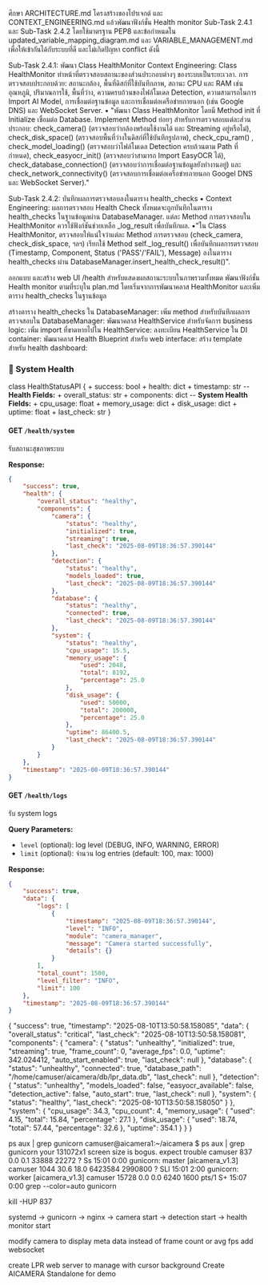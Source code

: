 ศึกษา ARCHITECTURE.md โครงสร้างของโปรเจกต์ และ CONTEXT_ENGINEERING.md แล้วพัฒนาฟังก์ชั่น Health monitor Sub-Task 2.4.1 และ Sub-Task 2.4.2 โดยใช้มาตรฐาน PEP8 และข้อกำหนดใน updated_variable_mapping_diagram.md และ VARIABLE_MANAGEMENT.md เพื่อให้เข้ากันได้กับระบบที่ดี และไม่เกิดปัญหา conflict ดังนี้
  
 Sub-Task 2.4.1: พัฒนา Class HealthMonitor
 Context Engineering: Class HealthMonitor ทำหน้าที่ตรวจสอบสถานะของส่วนประกอบต่างๆ ของระบบเป็นระยะเวลา. การตรวจสอบประกอบด้วย: สถานะกล้อง, 
 พื้นที่ดิสก์ที่ใช้บันทึกภาพ, สถานะ CPU และ RAM เช่น อุณหภูมิ, ปริมาณการใช้, พื้นที่ว่าง, ความครบถ้วนของไฟล์โมเดล Detection, ความสามารถในการ Import AI Model, การเชื่อมต่อฐานข้อมูล และการเชื่อมต่อเครือข่ายภายนอก (เช่น Google DNS) และ WebSocket Server.
▪ "พัฒนา Class HealthMonitor โดยมี Method init ที่ Initialize เชื่อมต่อ Database. Implement Method ย่อยๆ สำหรับการตรวจสอบแต่ละส่วนประกอบ: check_camera() (ตรวจสอบว่ากล้องพร้อมใช้งานได้ และ Streaming อยู่หรือไม่), check_disk_space() (ตรวจสอบพื้นที่ว่างในดิสก์ที่ใช้บันทึกรูปภาพ), check_cpu_ram() , check_model_loading() (ตรวจสอบว่าไฟล์โมเดล Detection ครบถ้วนตาม Path ที่กำหนด), check_easyocr_init() (ตรวจสอบว่าสามารถ Import EasyOCR ได้), check_database_connection() (ตรวจสอบว่าการเชื่อมต่อฐานข้อมูลยังทำงานอยู่) และ check_network_connectivity() (ตรวจสอบการเชื่อมต่อเครือข่ายภายนอก Googel DNS และ WebSocket Server)."

Sub-Task 2.4.2: บันทึกผลการตรวจสอบลงในตาราง health_checks
▪ Context Engineering: ผลการตรวจสอบ Health Check ทั้งหมดจะถูกบันทึกในตาราง health_checks ในฐานข้อมูลผ่าน DatabaseManager. แต่ละ Method การตรวจสอบใน HealthMonitor ควรใช้ฟังก์ชันช่วยเหลือ _log_result เพื่อบันทึกผล.
▪"ใน Class HealthMonitor, ตรวจสอบให้แน่ใจว่าแต่ละ Method การตรวจสอบ (check_camera, check_disk_space, ฯลฯ) เรียกใช้ Method self._log_result() เพื่อบันทึกผลการตรวจสอบ (Timestamp, Component, Status ('PASS'/'FAIL'), Message) ลงในตาราง health_checks ผ่าน DatabaseManager.insert_health_check_result()".

ออกแบบ และสร้าง web UI /health สำหรับแสดงผลสถานะระบบในภาพรวมทั้งหมด
พัฒนาฟังก์ชั่น Health monitor ตามที่ระบุใน plan.md โดยเริ่มจากการพัฒนาคลาส HealthMonitor และเพิ่มตาราง health_checks ในฐานข้อมูล

สร้างตาราง health_checks ใน DatabaseManager:
เพิ่ม method สำหรับบันทึกผลการตรวจสอบใน DatabaseManager:
พัฒนาคลาส HealthService สำหรับจัดการ business logic:
เพิ่ม import ที่ขาดหายไปใน HealthService:
ลงทะเบียน HealthService ใน DI container:
พัฒนาคลาส Health Blueprint สำหรับ web interface:
สร้าง template สำหรับ health dashboard:


### 🏥 System Health
class HealthStatusAPI {
    + success: bool
    + health: dict
    + timestamp: str
    --
    **Health Fields:**
    + overall_status: str
    + components: dict
    --
    **System Health Fields:**
    + cpu_usage: float
    + memory_usage: dict
    + disk_usage: dict
    + uptime: float
    + last_check: str
}

#### GET `/health/system`
รับสถานะสุขภาพระบบ

**Response:**
```json
{
    "success": true,
    "health": {
        "overall_status": "healthy",
        "components": {
            "camera": {
                "status": "healthy",
                "initialized": true,
                "streaming": true,
                "last_check": "2025-08-09T18:36:57.390144"
            },
            "detection": {
                "status": "healthy", 
                "models_loaded": true,
                "last_check": "2025-08-09T18:36:57.390144"
            },
            "database": {
                "status": "healthy",
                "connected": true,
                "last_check": "2025-08-09T18:36:57.390144"
            },
            "system": {
                "status": "healthy",
                "cpu_usage": 15.5,
                "memory_usage": {
                    "used": 2048,
                    "total": 8192,
                    "percentage": 25.0
                },
                "disk_usage": {
                    "used": 50000,
                    "total": 200000,
                    "percentage": 25.0
                },
                "uptime": 86400.5,
                "last_check": "2025-08-09T18:36:57.390144"
            }
        }
    },
    "timestamp": "2025-08-09T18:36:57.390144"
}
```

#### GET `/health/logs`
รับ system logs

**Query Parameters:**
- `level` (optional): log level (DEBUG, INFO, WARNING, ERROR)
- `limit` (optional): จำนวน log entries (default: 100, max: 1000)

**Response:**
```json
{
    "success": true,
    "data": {
        "logs": [
            {
                "timestamp": "2025-08-09T18:36:57.390144",
                "level": "INFO",
                "module": "camera_manager",
                "message": "Camera started successfully",
                "details": {}
            }
        ],
        "total_count": 1500,
        "level_filter": "INFO",
        "limit": 100
    },
    "timestamp": "2025-08-09T18:36:57.390144"
}
```
{
  "success": true,
  "timestamp": "2025-08-10T13:50:58.158085",
  "data": {
    "overall_status": "critical",
    "last_check": "2025-08-10T13:50:58.158081",
    "components": {
      "camera": {
        "status": "unhealthy",
        "initialized": true,
        "streaming": true,
        "frame_count": 0,
        "average_fps": 0.0,
        "uptime": 342.024412,
        "auto_start_enabled": true,
        "last_check": null
      },
      "database": {
        "status": "unhealthy",
        "connected": true,
        "database_path": "/home/camuser/aicamera/db/lpr_data.db",
        "last_check": null
      },
      "detection": {
        "status": "unhealthy",
        "models_loaded": false,
        "easyocr_available": false,
        "detection_active": false,
        "auto_start": true,
        "last_check": null
      },
      "system": {
        "status": "healthy",
        "last_check": "2025-08-10T13:50:58.158050"
      }
    },
    "system": {
      "cpu_usage": 34.3,
      "cpu_count": 4,
      "memory_usage": {
        "used": 4.15,
        "total": 15.84,
        "percentage": 27.1
      },
      "disk_usage": {
        "used": 18.74,
        "total": 57.44,
        "percentage": 32.6
      },
      "uptime": 354.1
    }
  }
}

ps aux | grep gunicorn
camuser@aicamera1:~/aicamera $ ps aux | grep gunicorn
your 131072x1 screen size is bogus. expect trouble
camuser      837  0.0  0.1  33888 22272 ?        Ss   15:01   0:00 gunicorn: master [aicamera_v1.3]
camuser     1044 30.6 18.0 6423584 2990800 ?     SLl  15:01   2:00 gunicorn: worker [aicamera_v1.3]
camuser    15728  0.0  0.0   6240  1600 pts/1    S+   15:07   0:00 grep --color=auto gunicorn

kill -HUP 837

systemd → gunicorn → nginx → camera start → detection start → health monitor start

modify camera to display meta data instead of frame count or avg fps
add websocket

create LPR web server to manage with cursor background
Create AICAMERA Standalone for demo